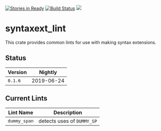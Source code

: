 [![Stories in Ready](https://badge.waffle.io/mcoffin/syntaxext_lint.png?label=ready&title=Ready)](https://waffle.io/mcoffin/syntaxext_lint)
[![Build Status](https://travis-ci.org/mcoffin/syntaxext_lint.svg?branch=master)](https://travis-ci.org/mcoffin/syntaxext_lint) [![](http://meritbadge.herokuapp.com/syntaxext_lint)](https://crates.io/crates/syntaxext_lint)

# syntaxext_lint

This crate provides common lints for use with making syntax extensions.

## Status

| Version | Nightly |
| ------- | ------- |
| `0.1.6` | 2019-06-24 |

## Current Lints

| Lint Name | Description |
|-----------|-------------|
| `dummy_span` | detects uses of `DUMMY_SP` |
